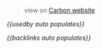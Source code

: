 <!-- category start --><!-- category end -->

> view on
> [Carbon website](https://www.carbondesignsystem.com/components/list/usage/)

<!-- usedby start open="true" -->

_{{usedby auto populates}}_

<!-- usedby end -->

<!-- backlinks start open="true" -->

_{{backlinks auto populates}}_

<!-- backlinks end -->
